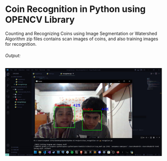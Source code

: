 # Coin Recognition in Python using OPENCV Library

Counting and Recognizing Coins using Image Segmentation or Watershed Algorithm zip files contains scan images of coins, and also training images for recognition. 

###### Output:
![FP2_Virtus.jpg](https://github.com/reymundvirtus/Face_Recognition/blob/main/FP2_Virtus.jpg?raw=true)